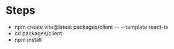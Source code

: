 # Steps

- npm create vite@latest packages/client -- --template react-ts
- cd packages/client
- npm install

